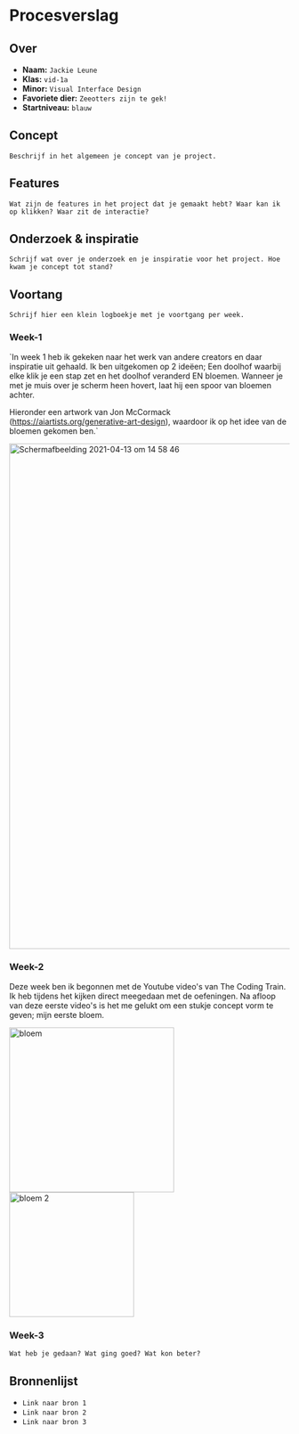 <!-- Vergeet je niet de comments uit te zetten voordat je begint met typen? 💬 -->

# Procesverslag

## Over
* **Naam:** `Jackie Leune`
* **Klas:** `vid-1a`
* **Minor:** `Visual Interface Design`
* **Favoriete dier:** `Zeeotters zijn te gek!`
* **Startniveau:** `blauw`

## Concept

`Beschrijf in het algemeen je concept van je project.`

## Features

`Wat zijn de features in het project dat je gemaakt hebt? Waar kan ik op klikken? Waar zit de interactie?`

## Onderzoek & inspiratie
`Schrijf wat over je onderzoek en je inspiratie voor het project. Hoe kwam je concept tot stand?`

## Voortang

`Schrijf hier een klein logboekje met je voortgang per week.`

### Week-1
`In week 1 heb ik gekeken naar het werk van andere creators en daar inspiratie uit gehaald. Ik ben uitgekomen op 2 ideëen; Een doolhof waarbij elke klik je een stap zet en het doolhof veranderd EN bloemen. Wanneer je met je muis over je scherm heen hovert, laat hij een spoor van bloemen achter. 

Hieronder een artwork van Jon McCormack (https://aiartists.org/generative-art-design), waardoor ik op het idee van de bloemen gekomen ben.`

<img width="908" alt="Schermafbeelding 2021-04-13 om 14 58 46" src="https://user-images.githubusercontent.com/55492440/115716604-a2a49f00-a379-11eb-8c39-10c39c11c2f6.png">

### Week-2
Deze week ben ik begonnen met de Youtube video's van The Coding Train. Ik heb tijdens het kijken direct meegedaan met de oefeningen. Na afloop van deze eerste video's is het me gelukt om een stukje concept vorm te geven; mijn eerste bloem.

<img width="296" alt="bloem" src="https://user-images.githubusercontent.com/55492440/116552103-f58dd180-a8f8-11eb-937c-7cabc3a4ecb9.png">
<img width="224" alt="bloem 2" src="https://user-images.githubusercontent.com/55492440/116554976-1b68a580-a8fc-11eb-904f-1481d1a9bcfa.png">


### Week-3
`Wat heb je gedaan? Wat ging goed? Wat kon beter?`


## Bronnenlijst

* `Link naar bron 1`
* `Link naar bron 2`
* `Link naar bron 3`
